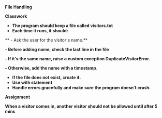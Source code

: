 **File Handling**



**Classwork**



* **The program should keep a file called visitors.txt**
* **Each time it runs, it should:**

**  - Ask the user for the visitor's name.**

**- Before adding name, check the last line in the file**

**- If it's the same name, raise a custom exception DuplicateVisitorError.**

**- Otherwise, add the name with a timestamp.**



* **If the file does not exist, create it.**
* **Use with statement**
* **Handle errors gracefully and make sure the program doesn't crash.**



**Assignment**

**When a visitor comes in, another visitor should not be allowed until after 5 mins**
